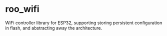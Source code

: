 # roo_wifi
WiFi controller library for ESP32, supporting storing persistent configuration in flash, and abstracting away the architecture.
